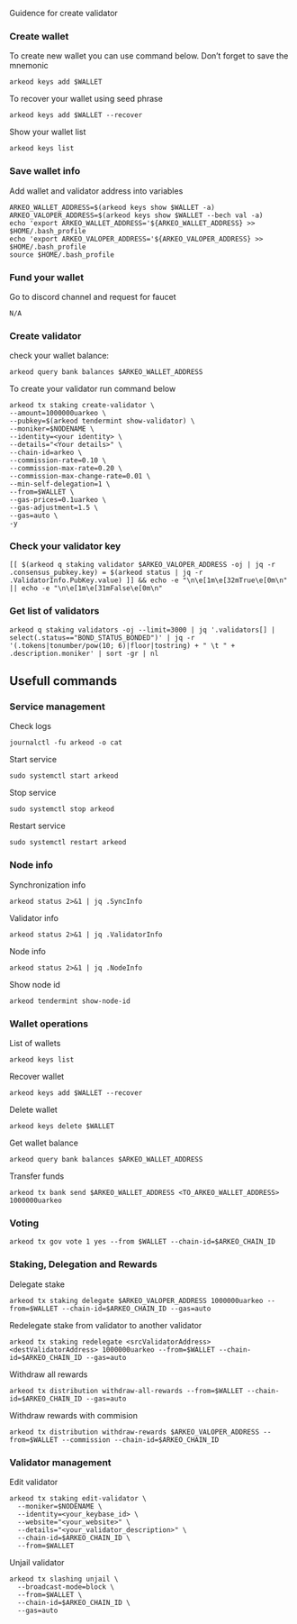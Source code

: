 Guidence for create validator

### Create wallet
To create new wallet you can use command below. Don’t forget to save the mnemonic
```
arkeod keys add $WALLET
```

To recover your wallet using seed phrase
```
arkeod keys add $WALLET --recover
```

Show your wallet list
```
arkeod keys list
```

### Save wallet info
Add wallet and validator address into variables 
```
ARKEO_WALLET_ADDRESS=$(arkeod keys show $WALLET -a)
ARKEO_VALOPER_ADDRESS=$(arkeod keys show $WALLET --bech val -a)
echo 'export ARKEO_WALLET_ADDRESS='${ARKEO_WALLET_ADDRESS} >> $HOME/.bash_profile
echo 'export ARKEO_VALOPER_ADDRESS='${ARKEO_VALOPER_ADDRESS} >> $HOME/.bash_profile
source $HOME/.bash_profile
```

### Fund your wallet
Go to discord channel and request for faucet
```
N/A
```

### Create validator

check your wallet balance:
```
arkeod query bank balances $ARKEO_WALLET_ADDRESS
```
To create your validator run command below
```
arkeod tx staking create-validator \
--amount=1000000uarkeo \
--pubkey=$(arkeod tendermint show-validator) \
--moniker=$NODENAME \
--identity=<your identity> \
--details="<Your details>" \
--chain-id=arkeo \
--commission-rate=0.10 \
--commission-max-rate=0.20 \
--commission-max-change-rate=0.01 \
--min-self-delegation=1 \
--from=$WALLET \
--gas-prices=0.1uarkeo \
--gas-adjustment=1.5 \
--gas=auto \
-y
```

### Check your validator key
```
[[ $(arkeod q staking validator $ARKEO_VALOPER_ADDRESS -oj | jq -r .consensus_pubkey.key) = $(arkeod status | jq -r .ValidatorInfo.PubKey.value) ]] && echo -e "\n\e[1m\e[32mTrue\e[0m\n" || echo -e "\n\e[1m\e[31mFalse\e[0m\n"
```

### Get list of validators
```
arkeod q staking validators -oj --limit=3000 | jq '.validators[] | select(.status=="BOND_STATUS_BONDED")' | jq -r '(.tokens|tonumber/pow(10; 6)|floor|tostring) + " \t " + .description.moniker' | sort -gr | nl
```

## Usefull commands
### Service management
Check logs
```
journalctl -fu arkeod -o cat
```

Start service
```
sudo systemctl start arkeod
```

Stop service
```
sudo systemctl stop arkeod
```

Restart service
```
sudo systemctl restart arkeod
```

### Node info
Synchronization info
```
arkeod status 2>&1 | jq .SyncInfo
```

Validator info
```
arkeod status 2>&1 | jq .ValidatorInfo
```

Node info
```
arkeod status 2>&1 | jq .NodeInfo
```

Show node id
```
arkeod tendermint show-node-id
```

### Wallet operations
List of wallets
```
arkeod keys list
```

Recover wallet
```
arkeod keys add $WALLET --recover
```

Delete wallet
```
arkeod keys delete $WALLET
```

Get wallet balance
```
arkeod query bank balances $ARKEO_WALLET_ADDRESS
```

Transfer funds
```
arkeod tx bank send $ARKEO_WALLET_ADDRESS <TO_ARKEO_WALLET_ADDRESS> 1000000uarkeo
```

### Voting
```
arkeod tx gov vote 1 yes --from $WALLET --chain-id=$ARKEO_CHAIN_ID
```

### Staking, Delegation and Rewards
Delegate stake
```
arkeod tx staking delegate $ARKEO_VALOPER_ADDRESS 1000000uarkeo --from=$WALLET --chain-id=$ARKEO_CHAIN_ID --gas=auto
```

Redelegate stake from validator to another validator
```
arkeod tx staking redelegate <srcValidatorAddress> <destValidatorAddress> 1000000uarkeo --from=$WALLET --chain-id=$ARKEO_CHAIN_ID --gas=auto
```

Withdraw all rewards
```
arkeod tx distribution withdraw-all-rewards --from=$WALLET --chain-id=$ARKEO_CHAIN_ID --gas=auto
```

Withdraw rewards with commision
```
arkeod tx distribution withdraw-rewards $ARKEO_VALOPER_ADDRESS --from=$WALLET --commission --chain-id=$ARKEO_CHAIN_ID
```

### Validator management
Edit validator
```
arkeod tx staking edit-validator \
  --moniker=$NODENAME \
  --identity=<your_keybase_id> \
  --website="<your_website>" \
  --details="<your_validator_description>" \
  --chain-id=$ARKEO_CHAIN_ID \
  --from=$WALLET
```

Unjail validator
```
arkeod tx slashing unjail \
  --broadcast-mode=block \
  --from=$WALLET \
  --chain-id=$ARKEO_CHAIN_ID \
  --gas=auto
```
